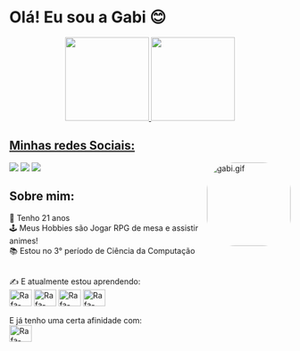  <h1> Olá! Eu sou a Gabi 😊 </h1>
<div align="center">
  <a href="https://github.com/GKooki3">
  <img height="150em" src="https://github-readme-stats.vercel.app/api?username=GKooki3&show_icons=true&theme=onedark&include_all_commits=true&count_private=true"/>
  <img height="150em" src="https://github-readme-stats.vercel.app/api/top-langs/?username=GKooki3&layout=compact&langs_count=7&theme=onedark"/>
</div>
  
  ##
  <h2> Minhas redes Sociais: </h2>
  <div>
  <a href="https://instagram.com/songgabs_" target="_blank"><img src="https://img.shields.io/badge/-Instagram-%23E4405F?style=for-the-badge&logo=instagram&logoColor=white" target="_blank"></a>
  <a href = "mailto:gabriella.serrao.gs@gmail.com"><img src="https://img.shields.io/badge/-Gmail-%23333?style=for-the-badge&logo=gmail&logoColor=white" target="_blank"></a>
  <a href="https://www.linkedin.com/in/gabiserrão" target="_blank"><img src="https://img.shields.io/badge/-LinkedIn-%230077B5?style=for-the-badge&logo=linkedin&logoColor=white" target="_blank"></a> 
  <img align="right" alt="gabi.gif" height="150" style="border-radius:50px;" src="https://im6.ezgif.com/tmp/ezgif-6-5df49c697835.gif"> 
  </div>
  
  <h2> Sobre mim: </h2>
  🔮 Tenho 21 anos <br>
  🕹️ Meus Hobbies são Jogar RPG de mesa e assistir animes! <br>
  📚 Estou no 3° período de Ciência da Computação <br> <br>
  
  ✍️ E atualmente estou aprendendo: 
  <br>
  <img align="center" alt="Rafa-HTML" height="30" width="40" src="https://cdn.jsdelivr.net/gh/devicons/devicon/icons/css3/css3-original.svg" />
  <img align="center" alt="Rafa-HTML" height="30" width="40" src="https://cdn.jsdelivr.net/gh/devicons/devicon/icons/c/c-original.svg" />
  <img align="center" alt="Rafa-HTML" height="30" width="40" src="https://cdn.jsdelivr.net/gh/devicons/devicon/icons/javascript/javascript-original.svg" />
  <img align="center" alt="Rafa-HTML" height="30" width="40" src="https://cdn.jsdelivr.net/gh/devicons/devicon/icons/python/python-original.svg" />
  <br><br>
  E já tenho uma certa afinidade com:
  <br>
  <img align="center" alt="Rafa-HTML" height="30" width="40" src="https://cdn.jsdelivr.net/gh/devicons/devicon/icons/html5/html5-original.svg" />
